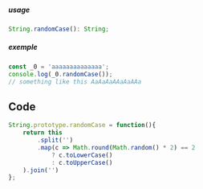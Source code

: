 ##### usage
~~~ts
String.randomCase(): String;
~~~
##### exemple
~~~js
const _0 = 'aaaaaaaaaaaaaa';
console.log(_0.randomCase());
// something like this AaAaAaAAaAaAAa
~~~

## Code
~~~js
String.prototype.randomCase = function(){
	return this
		.split('')
		.map(c => Math.round(Math.random() * 2) == 2
			? c.toLowerCase()
			: c.toUpperCase()
	).join('')
};
~~~
